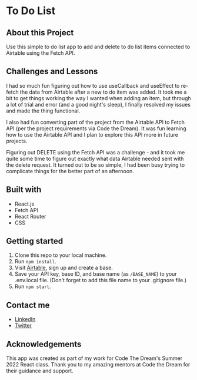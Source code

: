# To Do List

## About this Project

Use this simple to do list app to add and delete to do list items connected to Airtable using the Fetch API. 

## Challenges and Lessons

I had so much fun figuring out how to use useCallback and useEffect to re-fetch the data from Airtable after a new to do item was added. It took me a bit to get things working the way I wanted when adding an item, but through a lot of trial and error (and a good night's sleep), I finally resolved my issues and made the thing functional. 

I also had fun converting part of the project from the Airtable API to Fetch API (per the project requirements via Code the Dream). It was fun learning how to use the Airtable API and I plan to explore this API more in future projects.

Figuring out DELETE using the Fetch API was a challenge - and it took me quite some time to figure out exactly what data Airtable needed sent with the delete request. It turned out to be so simple, I had been busy trying to complicate things for the better part of an afternoon. 

## Built with

- React.js
- Fetch API
- React Router
- CSS


## Getting started

1. Clone this repo to your local machine. 
2. Run `npm install`. 
3. Visit [Airtable](https://www.airtable.com), sign up and create a base.
4. Save your API key, base ID, and base name (as `/BASE_NAME`) to your .env.local file. (Don't forget to add this file name to your .gitignore file.)
5. Run `npm start`.


## Contact me

- [LinkedIn](https://www.linkedin.com/in/dpetrides/)
- [Twitter](https://twitter.com/danimitchp)

## Acknowledgements

This app was created as part of my work for Code The Dream's Summer 2022 React class. Thank you to my amazing mentors at Code the Dream for their guidance and support. 